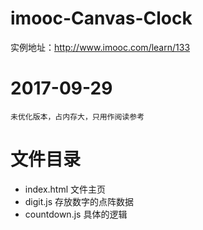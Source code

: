 # imooc-Canvas-Clock
实例地址：http://www.imooc.com/learn/133

# 2017-09-29
    未优化版本，占内存大，只用作阅读参考

# 文件目录
* index.html 文件主页
* digit.js 存放数字的点阵数据
* countdown.js 具体的逻辑

